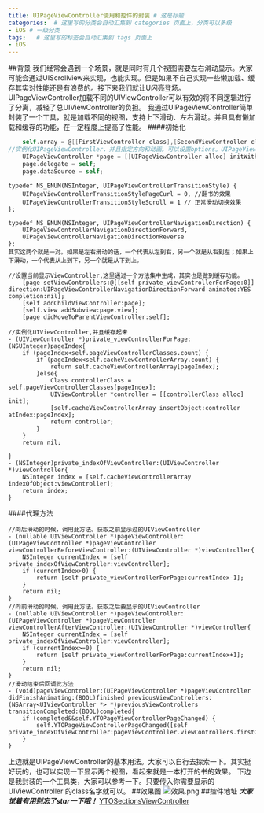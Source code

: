```yaml
---
title: UIPageViewController使用和控件的封装 # 这是标题
categories:  # 这里写的分类会自动汇集到 categories 页面上，分类可以多级
- iOS # 一级分类
tags:   # 这里写的标签会自动汇集到 tags 页面上
- iOS
---
```

##背景
我们经常会遇到一个场景，就是同时有几个视图需要左右滑动显示。大家可能会通过UIScrollview来实现，也能实现。但是如果不自己实现一些懒加载、缓存其实对性能还是有浪费的。接下来我们就让U闪亮登场。UIPageViewController加载不同的UIViewController可以有效的将不同逻辑进行了分离，减轻了总UIViewController的负担。
我通过UIPageViewController简单封装了一个工具，就是加载不同的视图，支持上下滑动、左右滑动。并且具有懒加载和缓存的功能，在一定程度上提高了性能。
####初始化
``` Objective-C
    self.array = @[[FirstViewController class],[SecondViewController class],[FirstViewController class]];
//实例化UIPageViewController，并且指定方向和动画。可以设置options。UIPageViewControllerOptionInterPageSpacingKey两个视图的间距
    UIPageViewController *page = [[UIPageViewController alloc] initWithTransitionStyle:UIPageViewControllerTransitionStyleScroll navigationOrientation:UIPageViewControllerNavigationOrientationHorizontal options:@{UIPageViewControllerOptionInterPageSpacingKey:@10}];
    page.delegate = self;
    page.dataSource = self;
````
````
typedef NS_ENUM(NSInteger, UIPageViewControllerTransitionStyle) {
    UIPageViewControllerTransitionStylePageCurl = 0, //翻书的效果
    UIPageViewControllerTransitionStyleScroll = 1 // 正常滑动切换效果
};
 ````
````
typedef NS_ENUM(NSInteger, UIPageViewControllerNavigationDirection) {
    UIPageViewControllerNavigationDirectionForward,
    UIPageViewControllerNavigationDirectionReverse
};
其实这两个就是一对。如果是左右滑动的话，一个代表从左到右，另一个就是从右到左；如果上下滑动，一个代表从上到下，另一个就是从下到上。
````
````
//设置当前显示ViewController,这里通过一个方法集中生成，其实也是做到缓存功能。
    [page setViewControllers:@[[self private_viewControllerForPage:0]] direction:UIPageViewControllerNavigationDirectionForward animated:YES completion:nil];
    [self addChildViewController:page];
    [self.view addSubview:page.view];
    [page didMoveToParentViewController:self];
````
````
//实例化UIViewController,并且缓存起来
- (UIViewController *)private_viewControllerForPage:(NSUInteger)pageIndex{
    if (pageIndex<self.pageViewControllerClasses.count) {
        if (pageIndex<self.cacheViewControllerArray.count) {
            return self.cacheViewControllerArray[pageIndex];
        }else{
            Class controllerClass =  self.pageViewControllerClasses[pageIndex];
            UIViewController *controller = [[controllerClass alloc] init];
            [self.cacheViewControllerArray insertObject:controller atIndex:pageIndex];
            return controller;
        }
    }
    return nil;

}
- (NSInteger)private_indexOfViewController:(UIViewController *)viewController{
    NSInteger index = [self.cacheViewControllerArray indexOfObject:viewController];
    return index;
}
````
####代理方法
````
//向后滑动的时候，调用此方法。获取之前显示过的UIViewController
- (nullable UIViewController *)pageViewController:(UIPageViewController *)pageViewController viewControllerBeforeViewController:(UIViewController *)viewController{
    NSInteger currentIndex = [self private_indexOfViewController:viewController];
    if (currentIndex>0) {
        return [self private_viewControllerForPage:currentIndex-1];
    }
    return nil;
}
//向前滑动的时候，调用此方法。获取之后要显示的UIViewController
- (nullable UIViewController *)pageViewController:(UIPageViewController *)pageViewController viewControllerAfterViewController:(UIViewController *)viewController{
    NSInteger currentIndex = [self private_indexOfViewController:viewController];
    if (currentIndex>=0) {
        return [self private_viewControllerForPage:currentIndex+1];
    }
    return nil;
}
//滑动结束后回调此方法
- (void)pageViewController:(UIPageViewController *)pageViewController didFinishAnimating:(BOOL)finished previousViewControllers:(NSArray<UIViewController *> *)previousViewControllers transitionCompleted:(BOOL)completed{
    if (completed&&self.YTOPageViewControllerPageChanged) {
        self.YTOPageViewControllerPageChanged([self private_indexOfViewController:pageViewController.viewControllers.firstObject]);
    }
}
````

上边就是UIPageViewController的基本用法。大家可以自行去探索一下。其实挺好玩的，也可以实现一下显示两个视图，看起来就是一本打开的书的效果。
下边是我封装的一个工具类，大家可以参考一下。只要传入你需要显示的UIViewController
的class名字就可以。
##效果图
![效果.png](http://upload-images.jianshu.io/upload_images/6644906-c23a7e673aca129a.png?imageMogr2/auto-orient/strip%7CimageView2/2/w/1240)
##控件地址
***大家觉着有用别忘了star一下哦！***
[YTOSectionsViewController](https://github.com/FlyOceanFish/YTOSectionsViewController)
